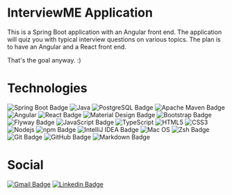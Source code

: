 # InterviewME Application

This is a Spring Boot application with an Angular front end.  The application will quiz you with 
typical interview questions on various topics.  The plan is to have an Angular and a React front end.

That's the goal anyway.  :)

# Technologies

![Spring Boot Badge](https://img.shields.io/badge/Spring%20Boot-6DB33F?logo=springboot&logoColor=white&style=plastic)
![Java](https://img.shields.io/badge/Java-ED8B00?style=plastic&logo=java&logoColor=white)
![PostgreSQL Badge](https://img.shields.io/badge/PostgreSQL-4169E1?logo=postgresql&logoColor=white&style=plastic)
![Apache Maven Badge](https://img.shields.io/badge/Apache%20Maven-C71A36?logo=apachemaven&logoColor=white&style=plastic)
![Angular](https://img.shields.io/badge/Angular-DD0031?style=plastic&logo=angular&logoColor=white)
![React Badge](https://img.shields.io/badge/React-61DAFB?logo=react&logoColor=black&style=plastic)
![Material Design Badge](https://img.shields.io/badge/Material%20Design-757575?logo=materialdesign&logoColor=white&style=plastic)
![Bootstrap Badge](https://img.shields.io/badge/Bootstrap-7952B3?logo=bootstrap&logoColor=white&style=plastic)
![Flyway Badge](https://img.shields.io/badge/Flyway-CC0200?logo=flyway&logoColor=white&style=plastic)
![JavaScript Badge](https://img.shields.io/badge/JavaScript-F7DF1E?logo=javascript&logoColor=black&style=plastic)
![TypeScript](https://img.shields.io/badge/-TypeScript-007ACC?style=plastic&logo=typescript&logoColor=white)
![HTML5](https://img.shields.io/badge/-HTML5-E34F26?style=plastic&logo=html5&logoColor=white)
![CSS3](https://img.shields.io/badge/-CSS3-1572B6?style=plastic&logo=css3)
![Nodejs](https://img.shields.io/badge/-Nodejs-black?style=plastic&logo=Node.js)
![npm Badge](https://img.shields.io/badge/npm-CB3837?logo=npm&logoColor=fff&style=plastic)
![IntelliJ IDEA Badge](https://img.shields.io/badge/IntelliJ%20IDEA-000?logo=intellijidea&logoColor=white&style=plastic)
![Mac OS](https://img.shields.io/badge/mac%20os-000000?style=plastic&logo=apple&logoColor=white)
![Zsh Badge](https://img.shields.io/badge/Zsh-F15A24?logo=zsh&logoColor=white&style=plastic)
![Git Badge](https://img.shields.io/badge/Git-F05032?logo=git&logoColor=fff&style=plastic)
![GitHub Badge](https://img.shields.io/badge/GitHub-181717?logo=github&logoColor=fff&style=plastic)
![Markdown Badge](https://img.shields.io/badge/Markdown-000?logo=markdown&logoColor=fff&style=plastic)


# Social

[![Gmail Badge](https://img.shields.io/badge/Gmail-D14836?style=plastic&logo=gmail&logoColor=white&link=mailto:scurtis7@gmail.com)](mailto:scurtis7@gmail.com)
[![Linkedin Badge](https://img.shields.io/badge/LinkedIn-0077B5?style=plastic&logo=Linkedin&logoColor=white&link=https://www.linkedin.com/in/steve-curtis-1b6b3937/)](https://www.linkedin.com/in/steve-curtis-1b6b3937/)
